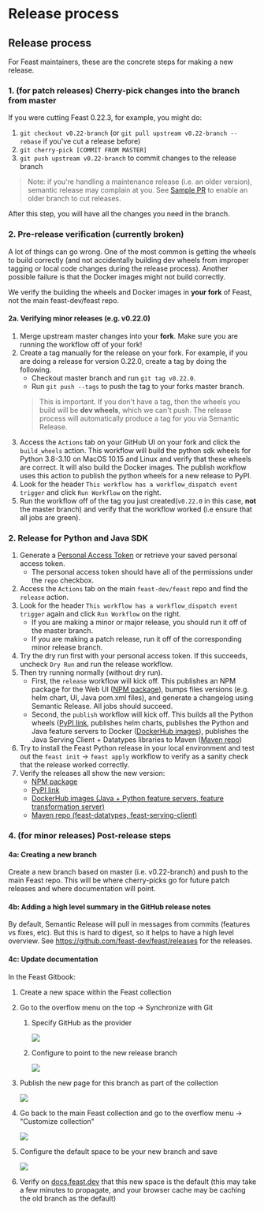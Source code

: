 # Release process

## Release process

For Feast maintainers, these are the concrete steps for making a new release.

### 1. (for patch releases) Cherry-pick changes into the branch from master
If you were cutting Feast 0.22.3, for example, you might do:
1. `git checkout v0.22-branch` (or `git pull upstream v0.22-branch --rebase` if you've cut a release before)
2. `git cherry-pick [COMMIT FROM MASTER]`
3. `git push upstream v0.22-branch` to commit changes to the release branch

> Note: if you're handling a maintenance release (i.e. an older version), semantic release may complain at you. See 
> [Sample PR](https://github.com/feast-dev/feast/commit/40f2a6e13dd7d2a5ca5bff1af378e8712621d4f2) to enable an older 
> branch to cut releases.

After this step, you will have all the changes you need in the branch.

### 2. Pre-release verification (currently broken)
A lot of things can go wrong. One of the most common is getting the wheels to build correctly (and not accidentally 
building dev wheels from improper tagging or local code changes during the release process).
Another possible failure is that the Docker images might not build correctly.

We verify the building the wheels and Docker images in **your fork** of Feast, not the main feast-dev/feast repo.

#### 2a. Verifying minor releases (e.g. v0.22.0)
1. Merge upstream master changes into your **fork**. Make sure you are running the workflow off of your fork!
2. Create a tag manually for the release on your fork. For example, if you are doing a release for version 0.22.0, create a tag by doing the following.
   - Checkout master branch and run `git tag v0.22.0`.
   - Run `git push --tags` to push the tag to your forks master branch.
   > This is important. If you don't have a tag, then the wheels you build will be **dev wheels**, which we can't 
   > push. The release process will automatically produce a tag for you via Semantic Release.
3. Access the `Actions` tab on your GitHub UI on your fork and click the `build_wheels` action. This workflow will 
   build the python sdk wheels for Python 3.8-3.10 on MacOS 10.15 and Linux and verify that these wheels are correct. It will also build the Docker images.
   The publish workflow uses this action to publish the python wheels for a new release to PyPI.
4. Look for the header `This workflow has a workflow_dispatch event trigger` and click `Run Workflow` on the right.
5. Run the workflow off of the tag you just created(`v0.22.0` in this case, **not** the master branch) and verify that 
   the workflow worked (i.e ensure that all jobs are green).

### 2. Release for Python and Java SDK
1. Generate a [Personal Access Token](https://docs.github.com/en/authentication/keeping-your-account-and-data-secure/creating-a-personal-access-token) or retrieve your saved personal access token.
   * The personal access token should have all of the permissions under the `repo` checkbox.
2. Access the `Actions` tab on the main `feast-dev/feast` repo and find the `release` action.
3. Look for the header `This workflow has a workflow_dispatch event trigger` again and click `Run Workflow` on the right.
   * If you are making a minor or major release, you should run it off of the master branch.
   * If you are making a patch release, run it off of the corresponding minor release branch.
4. Try the dry run first with your personal access token. If this succeeds, uncheck `Dry Run` and run the release workflow.
5. Then try running normally (without dry run). 
   - First, the `release` workflow will kick off. This publishes an NPM package for the Web UI ([NPM package](http://npmjs.com/package/@feast-dev/feast-ui)), 
     bumps files versions (e.g. helm chart, UI, Java pom.xml files), and generate a changelog using Semantic Release.
     All jobs should succeed. 
   - Second, the `publish` workflow will kick off. This builds all the Python wheels ([PyPI link](https://pypi.org/project/feast/), 
     publishes helm charts, publishes the Python and Java feature servers to Docker ([DockerHub images](https://hub.docker.com/u/feastdev)), 
     publishes the Java Serving Client + Datatypes libraries to Maven ([Maven repo](https://mvnrepository.com/artifact/dev.feast))
6. Try to install the Feast Python release in your local environment and test out the `feast init` -> `feast apply` 
   workflow to verify as a sanity check that the release worked correctly.
7. Verify the releases all show the new version:
   - [NPM package](http://npmjs.com/package/@feast-dev/feast-ui)
   - [PyPI link](https://pypi.org/project/feast/)
   - [DockerHub images (Java + Python feature servers, feature transformation server)](https://hub.docker.com/u/feastdev)
   - [Maven repo (feast-datatypes, feast-serving-client)](https://mvnrepository.com/artifact/dev.feast)

### 4. (for minor releases) Post-release steps
#### 4a: Creating a new branch
Create a new branch based on master (i.e. v0.22-branch) and push to the main Feast repo. This will be where 
cherry-picks go for future patch releases and where documentation will point.

#### 4b: Adding a high level summary in the GitHub release notes
By default, Semantic Release will pull in messages from commits (features vs fixes, etc). But this is hard to digest,
so it helps to have a high level overview. See https://github.com/feast-dev/feast/releases for the releases.

#### 4c: Update documentation

In the Feast Gitbook:
1. Create a new space within the Feast collection
2. Go to the overflow menu on the top -> Synchronize with Git
   1. Specify GitHub as the provider

      ![](new_branch_part_1.png)
   2. Configure to point to the new release branch

      ![](new_branch_part_2.png)
3. Publish the new page for this branch as part of the collection

   ![](new_branch_part_3.png)
4. Go back to the main Feast collection and go to the overflow menu -> "Customize collection"

   ![](new_branch_part_3.png)
5. Configure the default space to be your new branch and save

   ![](new_branch_part_5.png)
6. Verify on [docs.feast.dev](http://docs.feast.dev) that this new space is the default (this may take a few minutes to 
   propagate, and your browser cache may be caching the old branch as the default)